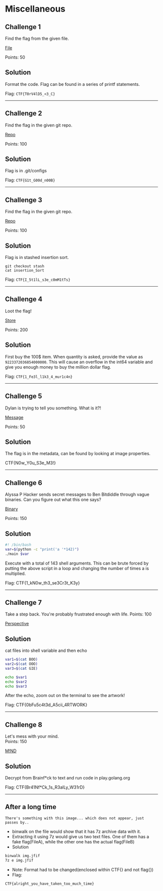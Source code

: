 Miscellaneous
=============

Challenge 1
-----------

Find the flag from the given file.

[File](Files/linus.c)

Points: 50

Solution
--------

Format the code. Flag can be found in a series of printf statements.

Flag: `CTF{T0rV4lD5_<3_C}`

---

Challenge 2
-----------

Find the flag in the given git repo.

[Repo](Files/Go.tar.gz)

Points: 100

Solution
--------

Flag is in .git/configs

Flag: `CTF{G1t_G00d_n00B}`

---

Challenge 3
-----------

Find the flag in the given git repo.

[Repo](Files/Go2.tar.gz)

Points: 100

Solution
--------

Flag is in stashed insertion sort.

```
git checkout stash
cat insertion_Sort   
```

Flag: `CTF{I_5t1lL_s3e_c0mM1tTs}`

---

Challenge 4
-----------

Loot the flag!

[Store](Files/store.go)

Points: 200

Solution
--------

First buy the 100$ item. When quantity is asked, provide the value as `9223372036854000000`. This will cause an overflow in the int64 variable and give you enough money to buy the million dollar flag.

Flag: `CTF{1_Fe3l_l1k3_4_mur1c4n}`

---

Challenge 5
-----------

Dylan is trying to tell you something. What is it?!

[Message](Files/Flag.jpg)

Points: 50

Solution
--------

The flag is in the metadata, can be found by looking at image properties.

CTF{N0w_Y0u_S3e_M3!}

---

Challenge 6
-----------

Alyssa P Hacker sends secret messages to Ben Bitdiddle through vague binaries. Can you figure out what this one says?

[Binary](Files/main)

Points: 150

Solution
--------

```sh
#! /bin/bash
var=$(python -c "print('a '*142)")
./main $var
```

Execute with a total of 143 shell arguments. This can be brute forced by putting the above script in a loop and changing the number of times a is multiplied.

Flag: CTF{1_kN0w_th3_se3Cr3t_K3y}

---

Challenge 7
-----------

Take a step back. You're probably frustrated enough with life. Points: 100

[Perspective](Files/Perspective.tar.gz)

Solution
--------

cat files into shell variable and then echo

```sh
var1=$(cat BOO)
var2=$(cat OOO)
var3=$(cat GIE)

echo $var1
echo $var2
echo $var3
```

After the echo, zoom out on the terminal to see the artwork!

Flag: CTF{0bFu5c4t3d_A5cii_4RTWORK}

---

Challenge 8
-----------

Let's mess with your mind.  
Points: 150

[M!ND](Files/WHAT_IS_THIS_CRAP)

Solution
--------

Decrypt from Brainf*ck to text and run code in play.golang.org

Flag: CTF{Br41Nf*Ck_1s_R3alLy_W31rD}

---

## After a long time
```
There's something with this image... which does not appear, just passes by..
```

+ binwalk on the file would show that it has 7z archive data with it.
+ Extracting it using 7z would give us two text files. One of them has a fake flag(FileA), while the other one has the actual flag(FileB)
+ Solution
```bash
binwalk img.jfif
7z e img.jfif
```
+ Note: Format had to be changed(enclosed within CTF{} and not flag{})
+ Flag:
```
CTF{alright_you_have_taken_too_much_time}
```
